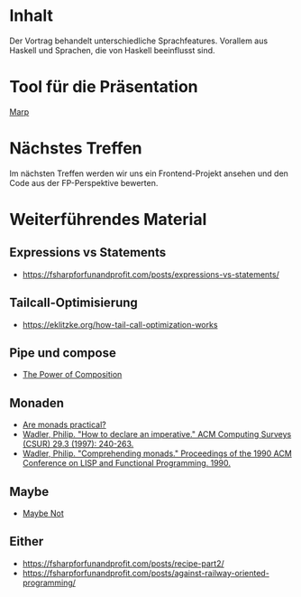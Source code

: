 # Inhalt

Der Vortrag behandelt unterschiedliche Sprachfeatures. Vorallem aus Haskell und Sprachen, die von Haskell beeinflusst sind.

# Tool für die Präsentation
[Marp](https://github.com/marp-team/marp)

# Nächstes Treffen
Im nächsten Treffen werden wir uns ein Frontend-Projekt ansehen und den Code aus der FP-Perspektive bewerten.

# Weiterführendes Material

## Expressions vs Statements
- https://fsharpforfunandprofit.com/posts/expressions-vs-statements/

## Tailcall-Optimisierung
- https://eklitzke.org/how-tail-call-optimization-works

## Pipe und compose
- [The Power of Composition](https://youtu.be/WhEkBCWpDas)

## Monaden
- [Are monads practical?](https://youtu.be/B7OrU_GsfCs)
- [Wadler, Philip. "How to declare an imperative." ACM Computing Surveys (CSUR) 29.3 (1997): 240-263.](http://citeseerx.ist.psu.edu/viewdoc/download?doi=10.1.1.91.3579&rep=rep1&type=pdf)
- [Wadler, Philip. "Comprehending monads." Proceedings of the 1990 ACM Conference on LISP and Functional Programming. 1990.](https://www.cic.org.uk/admin/resources/10.1.1.33.5381.pdf)

## Maybe
- [Maybe Not](https://youtu.be/YR5WdGrpoug)

## Either
- https://fsharpforfunandprofit.com/posts/recipe-part2/
- https://fsharpforfunandprofit.com/posts/against-railway-oriented-programming/